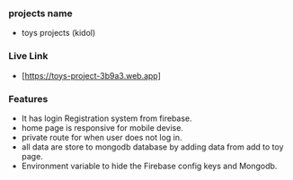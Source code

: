 ### projects name
- toys projects (kidol)

### Live Link 
- [https://toys-project-3b9a3.web.app]

### Features
- It has login Registration system from firebase.
- home page is responsive for mobile devise.
- private route for when user does not log in.
- all data are store to mongodb database by adding data from add to toy page.
- Environment variable to hide the Firebase config keys and Mongodb.